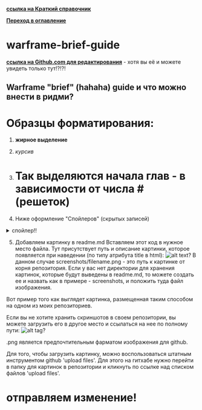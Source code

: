 **[ссылка на Краткий справочник](https://warframe-brief-guide.readthedocs.io)**

**[Переход в оглавление](source/index.md)**

# warframe-brief-guide

**[ссылка на Github.com для редактирования](https://github.com/crackedmind/warframe-brief-guide)** - хотя вы её и можете увидеть только тут!?!?!

## Warframe "brief" (hahaha) guide и что можно внести в ридми?

# Образцы форматирования:

1) **жирное выделение**

2) _курсив_

3) # Так выделяются начала глав - в зависимости от числа # (решеток)

4) Ниже оформление "Спойлеров" (скрытых записей)
<details>
  <summary> спойлер!!</summary>
 - текст спойлера    
</details>

5) Добавляем картинку в readme.md
Вставляем этот код в нужное место файла. Тут присутствует путь и описание картинки, которое появляется при наведении (по типу атрибута title в html):
![alt text](screenshots/filename.png "Описание будет тут")?
В данном случае screenshots/filename.png - это путь к картинке от корня репозитория. Если у вас нет директории для хранения картинок, которые будут выведены в readme.md, то можете создать ее и назвать как в примере - screenshots, и положить туда файл изображения.

Вот пример того как выглядет картинка, размещенная таким способом на одном из моих репозиториев.

Если вы не хотите хранить скриншотов в своем репозитории, вы можете загрузить его в другое место и ссылаться на нее по полному пути:
![alt tag](http://domain.com/path/to/img.png "Описание будет тут")?

.png является предпочтительным фарматом изображения для github.

Для того, чтобы загрузить картинку, можно воспользоваться штатным инструментом github 'upload files'. Для этого на гитхабе нужно перейти в папку для картинок в репозитории и кликнуть по ссылке над списком файлов 'upload files'.

# отправляем изменение! 
